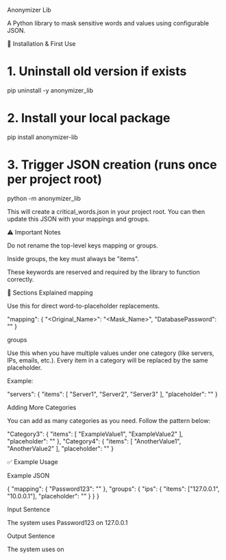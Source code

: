 Anonymizer Lib

A Python library to mask sensitive words and values using configurable JSON.

🚀 Installation & First Use
# 1. Uninstall old version if exists
pip uninstall -y anonymizer_lib

# 2. Install your local package
pip install anonymizer-lib

# 3. Trigger JSON creation (runs once per project root)
python -m anonymizer_lib


This will create a critical_words.json in your project root.
You can then update this JSON with your mappings and groups.

⚠️ Important Notes

Do not rename the top-level keys mapping or groups.

Inside groups, the key must always be "items".

These keywords are reserved and required by the library to function correctly.

📝 Sections Explained
mapping

Use this for direct word-to-placeholder replacements.

"mapping": {
  "<Original_Name>": "<Mask_Name>",
  "DatabasePassword": "<SecretKey>"
}

groups

Use this when you have multiple values under one category (like servers, IPs, emails, etc.).
Every item in a category will be replaced by the same placeholder.

Example:

"servers": {
  "items": [
    "Server1",
    "Server2",
    "Server3"
  ],
  "placeholder": "<hostname>"
}

Adding More Categories

You can add as many categories as you need.
Follow the pattern below:

"Category3": {
  "items": [
    "ExampleValue1",
    "ExampleValue2"
  ],
  "placeholder": "<Category3Placeholder>"
},
"Category4": {
  "items": [
    "AnotherValue1",
    "AnotherValue2"
  ],
  "placeholder": "<Category4Placeholder>"
}

✅ Example Usage

Example JSON

{
  "mapping": {
    "Password123": "<KeySecret>"
  },
  "groups": {
    "ips": {
      "items": ["127.0.0.1", "10.0.0.1"],
      "placeholder": "<ipaddress>"
    }
  }
}


Input Sentence

The system uses Password123 on 127.0.0.1


Output Sentence

The system uses <KeySecret> on <ipaddress>